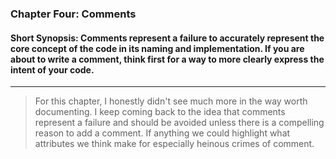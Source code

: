 ### Chapter Four:  Comments
#### Short Synopsis: Comments represent a failure to accurately represent the core concept of the code in its naming and implementation.  If you are about to write a comment, think first for a way to more clearly express the intent of your code. 

___

> For this chapter, I honestly didn't see much more in the way worth documenting.   I keep coming back to the idea that comments represent a failure and should be avoided unless there is a compelling reason to add a comment.  If anything we could highlight what attributes we think make for especially heinous crimes of comment.
